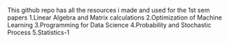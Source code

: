 This github repo has all the resources i made and used for the 1st sem papers
1.Linear Algebra and Matrix calculations
2.Optimization of Machine Learning
3.Programming for Data Science
4.Probability and Stochastic Process
5.Statistics-1
